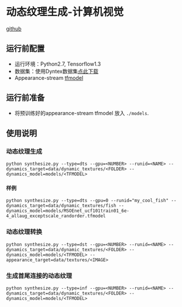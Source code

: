 # 动态纹理生成-计算机视觉
[github](https://github.com/guguguzi/dynamic-texture-synthesis)

## 运行前配置
- 运行环境：Python2.7, Tensorflow1.3
- 数据集：使用Dyntex数据集[点此下载](https://drive.google.com/file/d/1QupB8gBglM5orjCDCTli1VUchdGDgxTN/view?usp=sharing)
- Appearance-stream [tfmodel](https://drive.google.com/file/d/1gYIEP6kPIgHxWW465kQ_QiwVoQq9Mx7H/view?usp=sharing)

## 运行前准备
- 将预训练好的appearance-stream tfmodel 放入 `./models`.

## 使用说明

### 动态纹理生成
```
python synthesize.py --type=dts --gpu=<NUMBER> --runid=<NAME> --dynamics_target=data/dynamic_textures/<FOLDER> --dynamics_model=models/<TFMODEL>
```
#### 样例
```
python synthesize.py --type=dts --gpu=0 --runid="my_cool_fish" --dynamics_target=data/dynamic_textures/fish --dynamics_model=models/MSOEnet_ucf101train01_6e-4_allaug_exceptscale_randorder.tfmodel
```

### 动态纹理转换
```
python synthesize.py --type=dst --gpu=<NUMBER> --runid=<NAME> --dynamics_target=data/dynamic_textures/<FOLDER> --dynamics_model=models/<TFMODEL> --appearance_target=data/textures/<IMAGE>
```

### 生成首尾连接的动态纹理
```
python synthesize.py --type=inf --gpu=<NUMBER> --runid=<NAME> --dynamics_target=data/dynamic_textures/<FOLDER> --dynamics_model=models/<TFMODEL>
```
